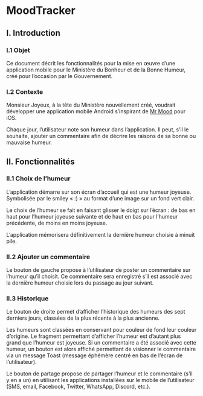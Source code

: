 # MoodTracker
## I. Introduction
### I.1 Objet
  Ce document décrit les fonctionnalités pour la mise en œuvre d’une application mobile pour le Ministère du Bonheur et de la Bonne Humeur, créé pour l’occasion par
le Gouvernement.

### I.2 Contexte
  Monsieur Joyeux, à la tête du Ministère nouvellement créé, voudrait développer une application
mobile Android s’inspirant de [Mr Mood](https://apps.apple.com/fr/app/mr-mood/id557107386) pour iOS.

Chaque jour, l’utilisateur note son humeur dans l’application. Il peut, s’il le souhaite, ajouter un
commentaire afin de décrire les raisons de sa bonne ou mauvaise humeur.

## II. Fonctionnalités
### II.1 Choix de l’humeur
  L’application démarre sur son écran d’accueil qui est une humeur joyeuse. Symbolisée par le
smiley « :) » au format d’une image sur un fond vert clair.

  Le choix de l’humeur se fait en faisant glisser le doigt sur l’écran : de bas en haut pour l’humeur
joyeuse suivante et de haut en bas pour l’humeur précédente, de moins en moins joyeuse.

  L’application mémorisera définitivement la dernière humeur choisie à minuit pile.

### II.2 Ajouter un commentaire
  Le bouton de gauche propose à l’utilisateur de poster un commentaire sur l’humeur qu’il choisit.
Ce commentaire sera enregistré s’il est associé avec la dernière humeur choisie lors du passage
au jour suivant.

### II.3 Historique
  Le bouton de droite permet d’afficher l’historique des humeurs des sept derniers jours, classées
de la plus récente à la plus ancienne.

  Les humeurs sont classées en conservant pour couleur de fond leur couleur d’origine. Le
fragment permettant d’afficher l’humeur est d’autant plus grand que l’humeur est joyeuse.
  Si un commentaire a été associé avec cette humeur, un bouton est alors affiché permettant de
visionner le commentaire via un message Toast (message éphémère centré en bas de l’écran de
l’utilisateur).

  Le bouton de partage propose de partager l’humeur et le commentaire (s’il y en a un) en utilisant
les applications installées sur le mobile de l’utilisateur (SMS, email, Facebook, Twitter,
WhatsApp, Discord, etc.).
